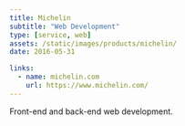 ```yaml
---
title: Michelin
subtitle: "Web Development"
type: [service, web]
assets: /static/images/products/michelin/
date: 2016-05-31

links:
  - name: michelin.com
    url: https://www.michelin.com/
---
```


Front-end and back-end web development.
